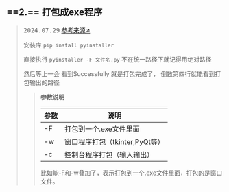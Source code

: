 ## ==2.== 打包成exe程序

> <kbd>2024.07.29</kbd>    [参考来源↗](https://blog.csdn.net/pythonitstream/article/details/123981418)
>
> 安装库 `pip install pyinstaller`
>
> 直接执行 `pyinstaller -F 文件名.py`  不在统一路径下就记得用绝对路径
>
> 然后等上一会 看到Successfully 就是打包完成了， 倒数第四行就能看到打包输出的路径
>
> > **参数说明**
> >
> > | 参数 | 说明                           |
> > | ---- | ------------------------------ |
> > | -F   | 打包到一个.exe文件里面         |
> > | -w   | 窗口程序打包（tkinter,PyQt等） |
> > | -c   | 控制台程序打包（输入输出）     |
> >
> > 比如能-F和-w叠加了，表示打包到一个.exe文件里面，打包的是窗口文件。




